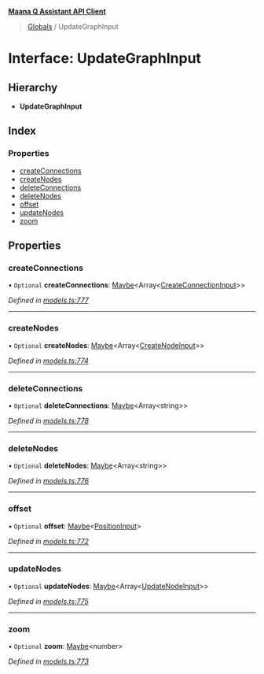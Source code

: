 **[Maana Q Assistant API Client](../README.md)**

> [Globals](../README.md) / UpdateGraphInput

# Interface: UpdateGraphInput

## Hierarchy

* **UpdateGraphInput**

## Index

### Properties

* [createConnections](updategraphinput.md#createconnections)
* [createNodes](updategraphinput.md#createnodes)
* [deleteConnections](updategraphinput.md#deleteconnections)
* [deleteNodes](updategraphinput.md#deletenodes)
* [offset](updategraphinput.md#offset)
* [updateNodes](updategraphinput.md#updatenodes)
* [zoom](updategraphinput.md#zoom)

## Properties

### createConnections

• `Optional` **createConnections**: [Maybe](../README.md#maybe)\<Array\<[CreateConnectionInput](createconnectioninput.md)>>

*Defined in [models.ts:777](https://github.com/maana-io/q-assistant-client/blob/develop/src/models.ts#L777)*

___

### createNodes

• `Optional` **createNodes**: [Maybe](../README.md#maybe)\<Array\<[CreateNodeInput](createnodeinput.md)>>

*Defined in [models.ts:774](https://github.com/maana-io/q-assistant-client/blob/develop/src/models.ts#L774)*

___

### deleteConnections

• `Optional` **deleteConnections**: [Maybe](../README.md#maybe)\<Array\<string>>

*Defined in [models.ts:778](https://github.com/maana-io/q-assistant-client/blob/develop/src/models.ts#L778)*

___

### deleteNodes

• `Optional` **deleteNodes**: [Maybe](../README.md#maybe)\<Array\<string>>

*Defined in [models.ts:776](https://github.com/maana-io/q-assistant-client/blob/develop/src/models.ts#L776)*

___

### offset

• `Optional` **offset**: [Maybe](../README.md#maybe)\<[PositionInput](positioninput.md)>

*Defined in [models.ts:772](https://github.com/maana-io/q-assistant-client/blob/develop/src/models.ts#L772)*

___

### updateNodes

• `Optional` **updateNodes**: [Maybe](../README.md#maybe)\<Array\<[UpdateNodeInput](updatenodeinput.md)>>

*Defined in [models.ts:775](https://github.com/maana-io/q-assistant-client/blob/develop/src/models.ts#L775)*

___

### zoom

• `Optional` **zoom**: [Maybe](../README.md#maybe)\<number>

*Defined in [models.ts:773](https://github.com/maana-io/q-assistant-client/blob/develop/src/models.ts#L773)*
